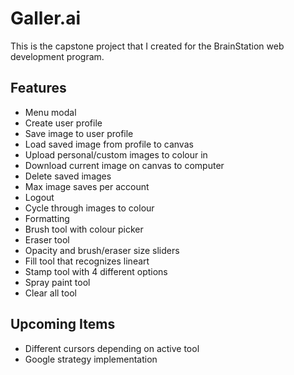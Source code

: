 # Galler.ai

This is the capstone project that I created for the BrainStation web development program.

 ## Features
 - Menu modal
 - Create user profile
 - Save image to user profile
 - Load saved image from profile to canvas
 - Upload personal/custom images to colour in
 - Download current image on canvas to computer
 - Delete saved images
 - Max image saves per account
 - Logout
 - Cycle through images to colour
 - Formatting
 - Brush tool with colour picker
 - Eraser tool
 - Opacity and brush/eraser size sliders
 - Fill tool that recognizes lineart
 - Stamp tool with 4 different options
 - Spray paint tool
 - Clear all tool

 ## Upcoming Items
  - Different cursors depending on active tool
  - Google strategy implementation
